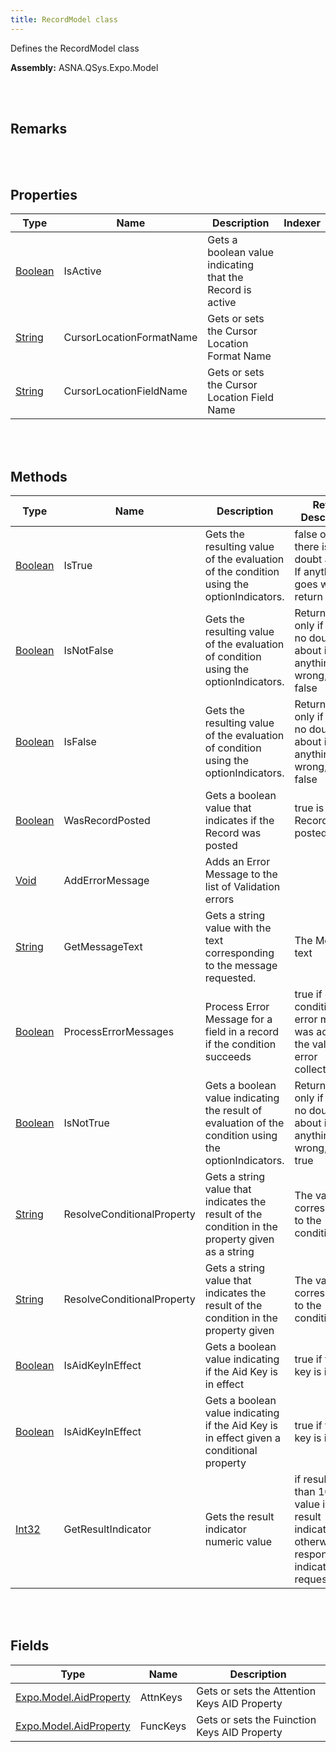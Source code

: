 ```yaml
---
title: RecordModel class
---
```


Defines the RecordModel class

**Assembly:** ASNA.QSys.Expo.Model

<br>
<br>

## Remarks

<br>
<br>

## Properties

| Type | Name | Description | Indexer
| --- | --- | --- | --- 
| [Boolean](https://docs.microsoft.com/en-us/dotnet/api/system.boolean?view=net-5.0) | IsActive | Gets a boolean value indicating that the Record is active | 
| [String](https://docs.microsoft.com/en-us/dotnet/api/system.string?view=net-5.0) | CursorLocationFormatName | Gets or sets the Cursor Location Format Name | 
| [String](https://docs.microsoft.com/en-us/dotnet/api/system.string?view=net-5.0) | CursorLocationFieldName | Gets or sets the Cursor Location Field Name | 

<br>
<br>

## Methods

| Type | Name | Description | Return Description 
| --- | --- | --- | --- 
| [Boolean](https://docs.microsoft.com/en-us/dotnet/api/system.boolean?view=net-5.0) | IsTrue | Gets the resulting value of the evaluation of the condition using the optionIndicators. | false only if there is no doubt about it. If anything goes wrong, return true
| [Boolean](https://docs.microsoft.com/en-us/dotnet/api/system.boolean?view=net-5.0) | IsNotFalse | Gets the resulting value of the evaluation of condition using the optionIndicators. | Return true only if there is no doubt about it. If anything goes wrong, return false
| [Boolean](https://docs.microsoft.com/en-us/dotnet/api/system.boolean?view=net-5.0) | IsFalse | Gets the resulting value of the evaluation of condition using the optionIndicators. | Return true only if there is no doubt about it. If anything goes wrong, return false
| [Boolean](https://docs.microsoft.com/en-us/dotnet/api/system.boolean?view=net-5.0) | WasRecordPosted | Gets a boolean value that indicates if the Record was posted | true is the Record was posted
| [Void](https://docs.microsoft.com/en-us/dotnet/api/system.void?view=net-5.0) | AddErrorMessage | Adds an Error Message to the list of Validation errors | 
| [String](https://docs.microsoft.com/en-us/dotnet/api/system.string?view=net-5.0) | GetMessageText | Gets a string value with the text corresponding to the message requested. | The Message text
| [Boolean](https://docs.microsoft.com/en-us/dotnet/api/system.boolean?view=net-5.0) | ProcessErrorMessages | Process Error Message for a field in a record if the condition succeeds | true if error condition and error message was added to the validation error collection
| [Boolean](https://docs.microsoft.com/en-us/dotnet/api/system.boolean?view=net-5.0) | IsNotTrue | Gets a boolean value indicating the result of evaluation of the condition using the optionIndicators. | Return false only if there is no doubt about it. If anything goes wrong, return true
| [String](https://docs.microsoft.com/en-us/dotnet/api/system.string?view=net-5.0) | ResolveConditionalProperty | Gets a string value that indicates the result of the condition in the property given as a string | The value corresponding to the condition
| [String](https://docs.microsoft.com/en-us/dotnet/api/system.string?view=net-5.0) | ResolveConditionalProperty | Gets a string value that indicates the result of the condition in the property given | The value corresponding to the condition
| [Boolean](https://docs.microsoft.com/en-us/dotnet/api/system.boolean?view=net-5.0) | IsAidKeyInEffect | Gets a boolean value indicating if the Aid Key is in effect | true if the Aid key is in effect
| [Boolean](https://docs.microsoft.com/en-us/dotnet/api/system.boolean?view=net-5.0) | IsAidKeyInEffect | Gets a boolean value indicating if the Aid Key is in effect given a conditional property | true if the Aid key is in effect
| [Int32](https://docs.microsoft.com/en-us/dotnet/api/system.int32?view=net-5.0) | GetResultIndicator | Gets the result indicator numeric value | if result less than 100, the value is the result indicator, otherwise no response indicator was requested

<br>
<br>

## Fields

| Type | Name | Description
| --- | --- | --- 
| [Expo.Model.AidProperty](/reference/asna-qsys-expo/expo-model/aid-property.html) | AttnKeys | Gets or sets the Attention Keys AID Property
| [Expo.Model.AidProperty](/reference/asna-qsys-expo/expo-model/aid-property.html) | FuncKeys | Gets or sets the Fuinction Keys AID Property

<br>
<br>


